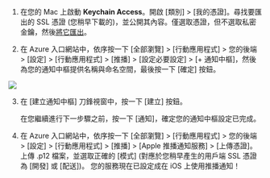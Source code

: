 
1.  在您的 Mac 上啟動 **Keychain Access**。開啟 [類別] > [我的憑證]。尋找要匯出的 SSL 憑證 (您稍早下載的)，並公開其內容。僅選取憑證，但不選取私密金鑰，然後[將它匯出](https://support.apple.com/kb/PH20122?locale=en_US)。

2. 在 Azure 入口網站中，依序按一下 [全部瀏覽] > [行動應用程式] > 您的後端 > [設定] > [行動應用程式] > [推播] > [設定必要設定] > [+ 通知中樞]，然後為您的通知中樞提供名稱與命名空間，最後按一下 [確定] 按鈕。

  ![][1]

3. 在 [建立通知中樞] 刀鋒視窗中，按一下 [建立] 按鈕。
     
    在您繼續進行下一步驟之前，按一下 [通知]，確定您的通知中樞設定已完成。 
4. 在 Azure 入口網站中，依序按一下 [全部瀏覽] > [行動應用程式] > 您的後端 > [設定] > [行動應用程式] > [推播] > [Apple 推播通知服務] > [上傳憑證]。上傳 .p12 檔案，並選取正確的 [模式] \(對應於您稍早產生的用戶端 SSL 憑證為 [開發] 或 [配送])。 您的服務現在已設定成在 iOS 上使用推播通知！

[1]: ./media/app-service-mobile-apns-configure-push-preview/mobile-push-notification-hub.png

<!---HONumber=Oct15_HO3-->